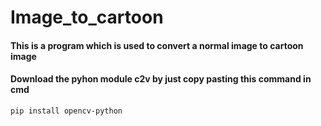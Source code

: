 # Image_to_cartoon
#### This is a program which is used to convert a normal image to cartoon image
#### Download the pyhon module c2v by just copy pasting this command in cmd
```
pip install opencv-python
```
